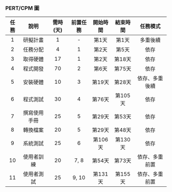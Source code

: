 ### PERT/CPM 圖







| 任務 | 說明           | 需時(天) | 前置任務    | 開始時間 | 結束時間 | 任務模式                |
|:------:|:----------------:|:----------:|:--------------:|:----------:|:----------:|:-------------------------:|
| 1    | 研擬計畫       | 1        | -           | 第1天    | 第1天    | 多重後續                |
| 2    | 任務分配       | 4        | 1            | 第2天    | 第5天    | 依存                    |
| 3    | 取得硬體       | 17       | 1            | 第2天    | 第18天   | 依存                    |
| 4    | 程式開發       | 70       | 2            | 第6天    | 第75天   | 依存                    |
| 5    | 安裝硬體       | 10       | 3            | 第19天   | 第28天   | 依存、多重後續                    |
| 6    | 程式測試       | 30       | 4            | 第76天   | 第105天  | 依存                    |
| 7    | 撰寫使用手冊   | 25       | 5            | 第29天   | 第53天   | 依存                    |
| 8    | 轉換檔案       | 20       | 5            | 第29天   | 第48天   | 依存                    |
| 9    | 系統測試       | 25       | 6            | 第106天  | 第130天  | 依存                    |
| 10   | 使用者訓練     | 20       | 7, 8      | 第54天   | 第73天   | 依存、多重前置                    |
| 11   | 使用者測試     | 25       | 9, 10      | 第131天  | 第155天  | 依存、多重前置                  |
